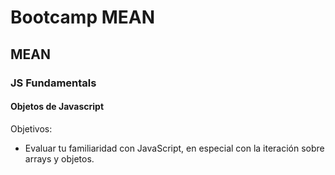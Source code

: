 # Bootcamp MEAN
## MEAN
### JS Fundamentals
#### Objetos de Javascript

Objetivos:
* Evaluar tu familiaridad con JavaScript, en especial con la iteración sobre arrays y objetos.